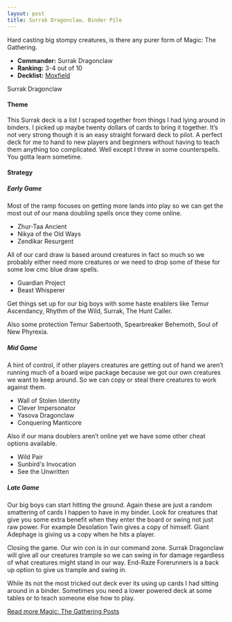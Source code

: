 ```yaml
---
layout: post
title: Surrak Dragonclaw, Binder Pile
---
```


Hard casting big stompy creatures, is there any purer form of Magic: The Gathering.

- **Commander:** <auto-card>Surrak Dragonclaw</auto-card>
- **Ranking:** 3-4 out of 10
- **Decklist:** [Moxfield](https://www.moxfield.com/decks/G7EWKdverEaSL9yZsMn-Sw)

<div class="row">
  <div class="col-md-4"></div>
  <div class="col-md-4" style="max-width: 400px; width: 100%; height: auto;">
    <auto-card-image>Surrak Dragonclaw</auto-card-image>
  </div>
  <div class="col-md-4"></div>
</div>

#### Theme
This Surrak deck is a list I scraped together from things I had lying around in binders. I picked up maybe twenty dollars of cards to bring it together. It’s not very strong though it is an easy straight forward deck to pilot. A perfect deck for me to hand to new players and beginners without having to teach them anything too complicated. Well except I threw in some counterspells. You gotta learn sometime.

#### Strategy
##### Early Game
Most of the ramp focuses on getting more lands into play so we can get the most out of our mana doubling spells once they come online.
- <auto-card>Zhur-Taa Ancient</auto-card>
- <auto-card>Nikya of the Old Ways</auto-card>
- <auto-card>Zendikar Resurgent</auto-card>

All of our card draw is based around creatures in fact so much so we probably either need more creatures or we need to drop some of these for some low cmc blue draw spells.
- <auto-card>Guardian Project</auto-card>
- <auto-card>Beast Whisperer</auto-card>

Get things set up for our big boys with some haste enablers like <auto-card>Temur Ascendancy</auto-card>, <auto-card>Rhythm of the Wild</auto-card>, <auto-card>Surrak, The Hunt Caller</auto-card>.

Also some protection  <auto-card>Temur Sabertooth</auto-card>, <auto-card>Spearbreaker Behemoth</auto-card>, <auto-card>Soul of New Phyrexia</auto-card>.

##### Mid Game
A hint of control, if other players creatures are getting out of hand we aren’t running much of a board wipe package because we got our own creatures we want to keep around. So we can copy or steal there creatures to work against them.
- <auto-card>Wall of Stolen Identity</auto-card>
- <auto-card>Clever Impersonator</auto-card>
- <auto-card>Yasova Dragonclaw</auto-card>
- <auto-card>Conquering Manticore</auto-card>

Also if our mana doublers aren’t online yet we have some other cheat options available.
- <auto-card>Wild Pair</auto-card>
- <auto-card>Sunbird's Invocation</auto-card>
- <auto-card>See the Unwritten</auto-card>

##### Late Game
Our big boys can start hitting the ground. Again these are just a random smattering of cards I happen to have in my binder. Look for creatures that give you some extra benefit when they enter the board or swing not just raw power. For example <auto-card>Desolation Twin</auto-card> gives a copy of himself. <auto-card>Giant Adephage</auto-card> is giving us a copy when he hits a player.

Closing the game. Our win con is in our command zone. <auto-card>Surrak Dragonclaw</auto-card> will give all our creatures trample so we can swing in for damage regardless of what creatures might stand in our way. <auto-card>End-Raze Forerunners</auto-card> is a back up option to give us trample and swing in.

While its not the most tricked out deck ever its using up cards I had sitting around in a binder. Sometimes you need a lower powered deck at some tables or to teach someone else how to play.

[Read more Magic: The Gathering Posts](https://tactictalisman.github.io/magic/)
